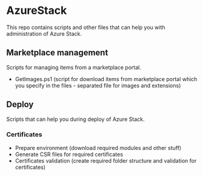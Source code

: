 # AzureStack
This repo contains scripts and other files that can help you with administration of Azure Stack.

## Marketplace management
Scripts for managing items from a marketplace portal.
- GetImages.ps1 (script for download items from marketplace portal which you specify in the files - separated file for images and extensions)

## Deploy
Scripts that can help you during deploy of Azure Stack.

### Certificates
- Prepare environment (download required modules and other stuff)
- Generate CSR files for required certificates
- Certificates validation (create required folder structure and validation for certificates)
